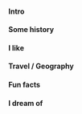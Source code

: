 
#### Intro

#### Some history


#### I like


#### Travel / Geography


#### Fun facts


#### I dream of

